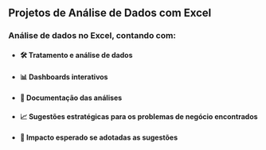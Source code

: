 ## Projetos de Análise de Dados com Excel

 ### Análise de dados no Excel, contando com:
 * #### 🛠 Tratamento e análise de dados
 * #### 📊 Dashboards interativos
 * #### 📑 Documentação das análises
 * #### 📈 Sugestões estratégicas para os problemas de negócio encontrados
 * #### 🚀 Impacto esperado se adotadas as sugestões
